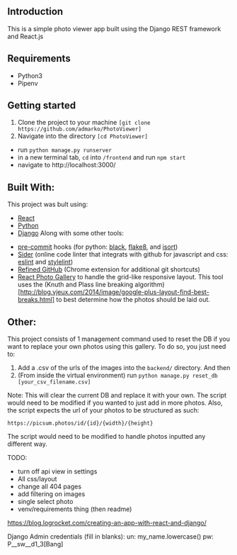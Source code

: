 ## Introduction

This is a simple photo viewer app built using the Django REST framework and React.js

## Requirements
* Python3
* Pipenv


## Getting started
1. Clone the project to your machine ```[git clone https://github.com/admarko/PhotoViewer]```
2. Navigate into the directory ```[cd PhotoViewer]```

- run `python manage.py runserver`
- in a new terminal tab, `cd` into `/frontend` and run `npm start`
- navigate to http://localhost:3000/

## Built With:
This project was bult using:
* [React](https://reactjs.org)
* [Python](https://www.python.org/)
* [Django](http://djangoproject.org/)
Along with some other tools:
- [pre-commit](https://pre-commit.com/) hooks (for python: [black](https://github.com/psf/black), [flake8](https://flake8.pycqa.org/en/latest/), and [isort](https://github.com/asottile/seed-isort-config))
- [Sider](https://sider.review/dashboard) (online code linter that integrats with github for javascript and css: [eslint](https://eslint.org/) and [stylelint](https://stylelint.io/))
- [Refined GitHub](https://github.com/sindresorhus/refined-github) (Chrome extension for additional git shortcuts)
- [React Photo Gallery](https://neptunian.github.io/react-photo-gallery/#) to handle the grid-like responsive layout. This tool uses the (Knuth and Plass line breaking algorithm)[http://blog.vjeux.com/2014/image/google-plus-layout-find-best-breaks.html] to best determine how the photos should be laid out.

## Other:

This project consists of 1 management command used to reset the DB if you want to replace your own photos using this gallery. To do so, you just need to:
1. Add a .csv of the urls of the images into the `backend/` directory. And then
2. (From inside the virtual environment) run `python manage.py reset_db [your_csv_filename.csv]`

Note: This will clear the current DB and replace it with your own. The script would need to be modified if you wanted to just add in more photos. Also, the script expects the url of your photos to be structured as such:
```
https://picsum.photos/id/{id}/{width}/{height}
```
The script would need to be modified to handle photos inputted any different way.

TODO:
- turn off api view in settings
- All css/layout
- change all 404 pages
- add filtering on images
- single select photo
- venv/requirements thing (then readme)


https://blog.logrocket.com/creating-an-app-with-react-and-django/

Django Admin credentials (fill in blanks):
un: my_name.lowercase()
pw: P__sw__d1_3[Bang]
